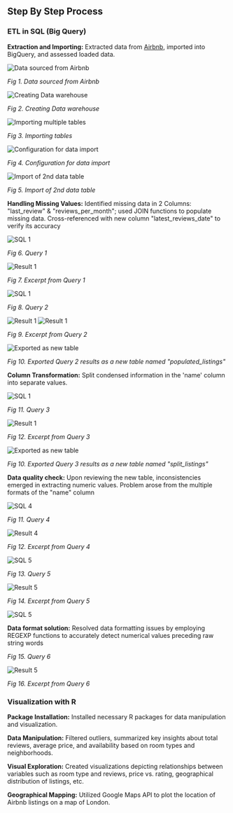 ## **Step By Step Process**

### ETL in SQL (Big Query)

**Extraction and Importing:** Extracted data from [Airbnb](http://insideairbnb.com/get-the-data/), imported into BigQuery, and assessed loaded data.


![Data sourced from Airbnb](images/1.PNG)

*Fig 1. Data sourced from Airbnb*

![Creating Data warehouse](images/2.PNG)

*Fig 2. Creating Data warehouse*

![Importing multiple tables](images/3.PNG)

*Fig 3. Importing tables*

![Configuration for data import](images/4.PNG)

*Fig 4. Configuration for data import*

![Import of 2nd data table](images/5.PNG)

*Fig 5. Import of 2nd data table*

**Handling Missing Values:** Identified missing data in 2 Columns: "last_review" & "reviews_per_month"; used JOIN functions to populate missing data. Cross-referenced with new column "latest_reviews_date" to verify its accuracy

![SQL 1](images/SQL1.PNG)

*Fig 6. Query 1* 

![Result 1](images/Query_Result1.PNG)

*Fig 7. Excerpt from Query 1*

![SQL 1](images/SQL2.PNG)

*Fig 8. Query 2* 

![Result 1](images/Query_Result2.2.PNG) ![Result 1](images/Query_Result2.1.PNG)

*Fig 9. Excerpt from Query 2*

![Exported as new table](images/6.PNG)

*Fig 10. Exported Query 2 results as a new table named "populated_listings"*

**Column Transformation:** Split condensed information in the 'name' column into separate values.

![SQL 1](images/SQL3.PNG)

*Fig 11. Query 3* 

![Result 1](images/Query_Result3.PNG)

*Fig 12. Excerpt from Query 3*

![Exported as new table](images/7.PNG)

*Fig 10. Exported Query 3 results as a new table named "split_listings"*

**Data quality check:** Upon reviewing the new table, inconsistencies emerged in extracting numeric values. Problem arose from the multiple formats of the "name" column 

![SQL 4](images/SQL4.PNG)

*Fig 11. Query 4*

![Result 4](images/Query_Result4.PNG)

*Fig 12. Excerpt from Query 4*

![SQL 5](images/SQL5.PNG)

*Fig 13. Query 5*

![Result 5](images/Query_Result5.PNG)

*Fig 14. Excerpt from Query 5*

![SQL 5](images/SQL6.PNG)

**Data format solution:** Resolved data formatting issues by employing REGEXP functions to accurately detect numerical values preceding raw string words

*Fig 15. Query 6*

![Result 5](images/Query_Result6.PNG)

*Fig 16. Excerpt from Query 6*


### Visualization with R

**Package Installation:** Installed necessary R packages for data manipulation and visualization.

**Data Manipulation:** Filtered outliers, summarized key insights about total reviews, average price, and availability based on room types and neighborhoods.

**Visual Exploration:** Created visualizations depicting relationships between variables such as room type and reviews, price vs. rating, geographical distribution of listings, etc.

**Geographical Mapping:** Utilized Google Maps API to plot the location of Airbnb listings on a map of London.

